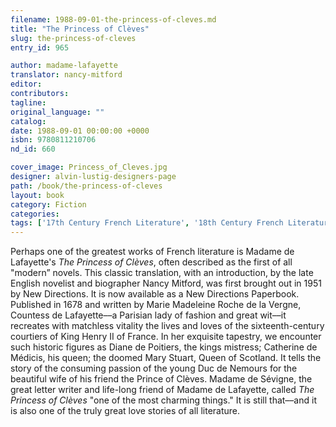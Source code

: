 ```yaml
---
filename: 1988-09-01-the-princess-of-cleves.md
title: "The Princess of Clèves"
slug: the-princess-of-cleves
entry_id: 965

author: madame-lafayette
translator: nancy-mitford
editor: 
contributors: 
tagline: 
original_language: ""
catalog: 
date: 1988-09-01 00:00:00 +0000 
isbn: 9780811210706
nd_id: 660

cover_image: Princess_of_Cleves.jpg
designer: alvin-lustig-designers-page
path: /book/the-princess-of-cleves
layout: book
category: Fiction
categories: 
tags: ['17th Century French Literature', '18th Century French Literature', 'French literature', 'Translation']
---
```

Perhaps one of the greatest works of French literature is Madame de Lafayette's *The Princess of Clèves*, often described as the first of all "modern” novels. This classic translation, with an introduction, by the late English novelist and biographer Nancy Mitford, was first brought out in 1951 by New Directions. It is now available as a New Directions Paperbook. Published in 1678 and written by Marie Madeleine Roche de la Vergne, Countess de Lafayette––a Parisian lady of fashion and great wit––it recreates with matchless vitality the lives and loves of the sixteenth-century courtiers of King Henry II of France. In her exquisite tapestry, we encounter such historic figures as Diane de Poitiers, the kings mistress; Catherine de Médicis, his queen; the doomed Mary Stuart, Queen of Scotland. It tells the story of the consuming passion of the young Duc de Nemours for the beautiful wife of his friend the Prince of Clèves. Madame de Sévigne, the great letter writer and life-long friend of Madame de Lafayette, called *The Princess of Clèves* "one of the most charming things." It is still that––and it is also one of the truly great love stories of all literature.





